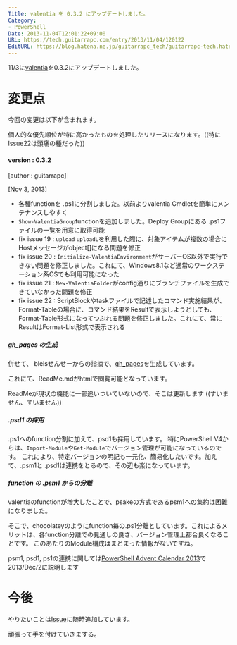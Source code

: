 ```yaml
---
Title: valentia を 0.3.2 にアップデートしました。
Category:
- PowerShell
Date: 2013-11-04T12:01:22+09:00
URL: https://tech.guitarrapc.com/entry/2013/11/04/120122
EditURL: https://blog.hatena.ne.jp/guitarrapc_tech/guitarrapc-tech.hatenablog.com/atom/entry/12921228815711943145
---
```


11/3に[valentia](http://guitarrapc.github.io/valentia/)を0.3.2にアップデートしました。

# 変更点

今回の変更は以下が含まれます。

個人的な優先順位が特に高かったものを処理したリリースになります。((特にIssue22は頭痛の種だった))

#### version : 0.3.2

[author : guitarrapc]

[Nov 3, 2013]

* 各種functionを .ps1に分割しました。以前よりvalentia Cmdletを簡単にメンテナンスしやすく
* `Show-ValentiaGroup`functionを追加しました。Deploy Groupにある .ps1ファイルの一覧を用意に取得可能
* fix issue 19 : `upload` `uploadL`を利用した際に、対象アイテムが複数の場合にHostメッセージがobject[]になる問題を修正
* fix issue 20 : `Initialize-ValentiaEnvironment`がサーバーOS以外で実行できない問題を修正しました。これにて、Windows8.1など通常のワークステーション系OSでも利用可能になった
* fix issue 21 : `New-ValentiaFolder`がconfig通りにブランチファイルを生成できていなかった問題を修正
* fix issue 22 : ScriptBlockやtaskファイルで記述したコマンド実施結果が、Format-Tableの場合に、コマンド結果をResultで表示しようとしても、Format-Table形式になってつぶれる問題を修正しました。これにて、常にResultはFormat-List形式で表示される

##### gh_pages の生成

併せて、 bleisせんせーからの指摘で、[gh_pages](http://guitarrapc.github.io/valentia/)を生成しています。

これにて、ReadMe.mdがhtmlで閲覧可能となっています。

ReadMeが現状の機能に一部追いついていないので、そこは更新します ((すいません、すいません))


##### .psd1 の採用

.ps1へのfunction分割に加えて、psd1も採用しています。
特にPowerShell V4からは、`Import-Module`や`Get-Module`でバージョン管理が可能になっているのです。
これにより、特定バージョンの明記も一元化、簡易化したいです。加えて、.psm1と .psd1は連携をとるので、その辺も楽になっています。

##### function の .psm1 からの分離

valentiaのfunctionが増大したことで、psakeの方式であるpsm1への集約は困難になりました。

そこで、chocolateyのようにfunction毎の.ps1分離としています。これによるメリットは、各function分離での見通しの良さ、バージョン管理上都合良くなることです。
このあたりのModule構成はまとまった情報がないですね。

psm1, psd1, ps1の連携に関しては[PowerShell Advent Calendar 2013](http://atnd.org/events/45107)で2013/Dec/2に説明します

# 今後

やりたいことは[Issue](https://github.com/guitarrapc/valentia/issues?state=open)に随時追加しています。

頑張って手を付けていきまする。
